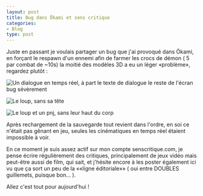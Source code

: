 ```yaml
---
layout: post
title: Bug dans Ōkami et sens critique
categories:
- Blog
type: post
---
```

Juste en passant je voulais partager un bug que j'ai provoqué dans Ōkami, en forçant le respawn d'un ennemi afin de farmer les crocs de démon ( 5 par combat de ~10s) la moitié des modèles 3D a eu un léger «problème», regardez plutôt :

![Un dialogue en temps réel, à part le texte de dialogue le reste de l'écran bug sévèrement](http://alexrio.fr/blog/wp-content/uploads/2013/03/20130305_021924.jpg)

![Le loup, sans sa tête](http://alexrio.fr/blog/wp-content/uploads/2013/03/20130305_021114.jpg)

![Le loup et un pnj, sans leur haut du corp](http://alexrio.fr/blog/wp-content/uploads/2013/03/20130305_021838.jpg)

Après rechargement de la sauvegarde tout revient dans l'ordre, en soi ce n'était pas gênant en jeu, seules les cinématiques en temps réel étaient impossible à voir.

En ce moment je suis assez actif sur mon compte senscritique.com, je pense écrire régulièrement des critiques, principalement de jeux vidéo mais peut-être aussi de film, qui sait, et j'hésite encore à les poster également ici vu que ça sort un peu de la ««ligne éditoriale»» ( oui entre DOUBLES guillemets, puisque bon… ).

Allez c'est tout pour aujourd'hui !
